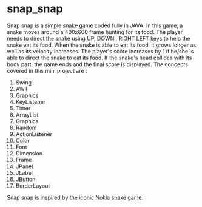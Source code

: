 # snap_snap
Snap snap is a simple snake game coded fully in JAVA. In this game, a snake moves around a 400x600 frame hunting for its food. The player needs to direct the snake using UP, DOWN , RIGHT LEFT keys to help the snake eat its food. When the snake is able to eat its food, it grows longer as well as its velocity increases. The player's score increases by 1 if he/she is able to direct the snake to eat its food. If the snake's head collides with its body part, the game ends and the final score is displayed. The concepts covered in this mini project are :
1. Swing
2. AWT
3. Graphics
4. KeyListener
5. Timer
6. ArrayList
7. Graphics
8. Random
9. ActionListener
10. Color
11. Font
12. Dimension
13. Frame
14. JPanel
15. JLabel
16. JButton
17. BorderLayout

Snap snap is inspired by the iconic Nokia snake game.



